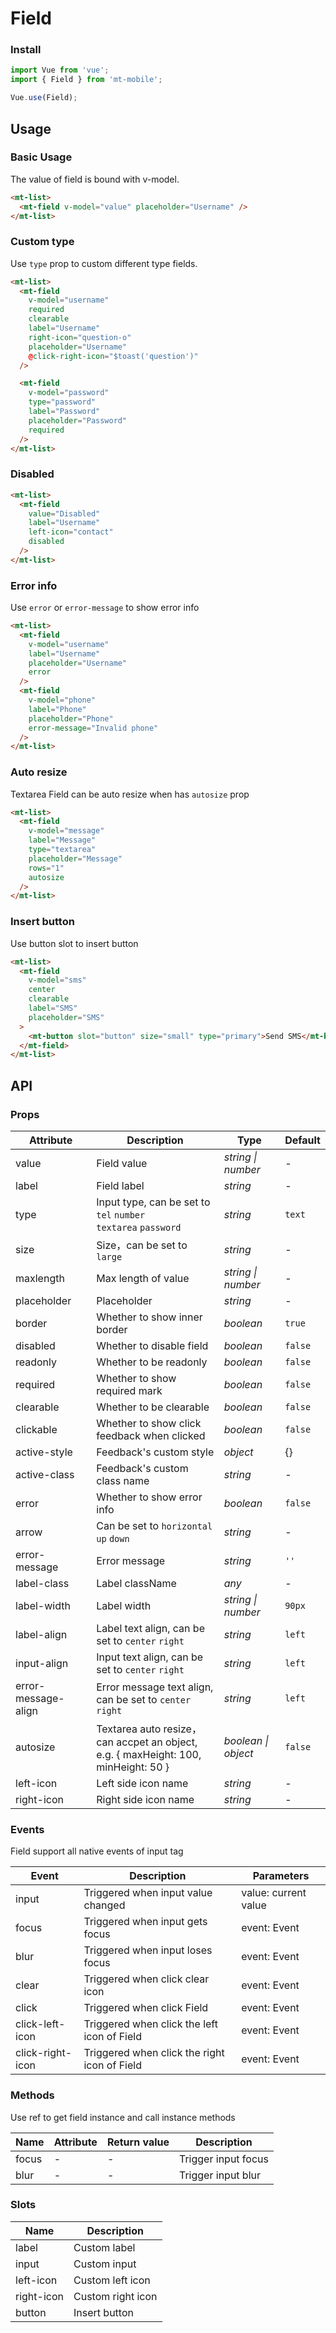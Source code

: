# Field

### Install

``` javascript
import Vue from 'vue';
import { Field } from 'mt-mobile';

Vue.use(Field);
```

## Usage

### Basic Usage

The value of field is bound with v-model.

```html
<mt-list>
  <mt-field v-model="value" placeholder="Username" />
</mt-list>
```

### Custom type

Use `type` prop to custom different type fields.

```html
<mt-list>
  <mt-field
    v-model="username"
    required
    clearable
    label="Username"
    right-icon="question-o"
    placeholder="Username"
    @click-right-icon="$toast('question')"
  />

  <mt-field
    v-model="password"
    type="password"
    label="Password"
    placeholder="Password"
    required
  />
</mt-list>
```

### Disabled

```html
<mt-list>
  <mt-field
    value="Disabled"
    label="Username"
    left-icon="contact"
    disabled
  />
</mt-list>
```

### Error info

Use `error` or `error-message` to show error info

```html
<mt-list>
  <mt-field
    v-model="username"
    label="Username"
    placeholder="Username"
    error
  />
  <mt-field
    v-model="phone"
    label="Phone"
    placeholder="Phone"
    error-message="Invalid phone"
  />
</mt-list>
```

### Auto resize

Textarea Field can be auto resize when has `autosize` prop

```html
<mt-list>
  <mt-field
    v-model="message"
    label="Message"
    type="textarea"
    placeholder="Message"
    rows="1"
    autosize
  />
</mt-list>
```

### Insert button

Use button slot to insert button

```html
<mt-list>
  <mt-field
    v-model="sms"
    center
    clearable
    label="SMS"
    placeholder="SMS"
  >
    <mt-button slot="button" size="small" type="primary">Send SMS</mt-button>
  </mt-field>
</mt-list>
```

## API

### Props

| Attribute | Description | Type | Default |
|------|------|------|------|
| value | Field value | *string \| number* | - |
| label | Field label | *string* | - |
| type | Input type, can be set to `tel` `number`<br>`textarea` `password` | *string* | `text` |
| size | Size，can be set to `large` | *string* | - |
| maxlength | Max length of value | *string \| number* | - |
| placeholder | Placeholder | *string* | - |
| border | Whether to show inner border | *boolean* | `true` |
| disabled | Whether to disable field | *boolean* | `false` |
| readonly | Whether to be readonly | *boolean* | `false` |
| required | Whether to show required mark | *boolean* | `false` |
| clearable | Whether to be clearable | *boolean* | `false` |
| clickable | Whether to show click feedback when clicked | *boolean* | `false` |
| active-style | Feedback's custom style | *object* | {} |
| active-class | Feedback's custom class name | *string* | - |
| error | Whether to show error info | *boolean* | `false` |
| arrow | Can be set to `horizontal` `up` `down` | *string* | - |
| error-message | Error message | *string* | `''` |
| label-class | Label className | *any* | - |
| label-width | Label width | *string \| number* | `90px` |
| label-align | Label text align, can be set to `center` `right` | *string* | `left` |
| input-align | Input text align, can be set to `center` `right` | *string* | `left` |
| error-message-align | Error message text align, can be set to `center` `right` | *string* | `left` |
| autosize | Textarea auto resize，can accpet an object,<br>e.g. { maxHeight: 100, minHeight: 50 } | *boolean \| object* | `false` |
| left-icon | Left side icon name | *string* | - |
| right-icon | Right side icon name | *string* | - |

### Events

Field support all native events of input tag

| Event | Description | Parameters |
|------|------|------|
| input | Triggered when input value changed | value: current value |
| focus | Triggered when input gets focus | event: Event |
| blur | Triggered when input loses focus | event: Event |
| clear | Triggered when click clear icon | event: Event |
| click | Triggered when click Field | event: Event |
| click-left-icon | Triggered when click the left icon of Field | event: Event |
| click-right-icon | Triggered when click the right icon of Field | event: Event |

### Methods

Use ref to get field instance and call instance methods

| Name | Attribute | Return value | Description |
|------|------|------|------|
| focus | - | - | Trigger input focus |
| blur | - | - | Trigger input blur |

### Slots

| Name | Description |
|------|------|
| label | Custom label |
| input | Custom input |
| left-icon | Custom left icon |
| right-icon | Custom right icon |
| button | Insert button |
